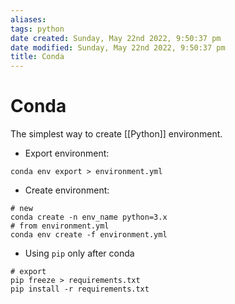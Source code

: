 ```yaml
---
aliases: 
tags: python
date created: Sunday, May 22nd 2022, 9:50:37 pm
date modified: Sunday, May 22nd 2022, 9:50:37 pm
title: Conda
---
```


# Conda

The simplest way to create [[Python]] environment.

- Export environment:
```shell
conda env export > environment.yml
```

- Create environment:
```shell
# new
conda create -n env_name python=3.x
# from environment.yml
conda env create -f environment.yml
```

- Using `pip` only after conda

```shell
# export
pip freeze > requirements.txt
pip install -r requirements.txt
```